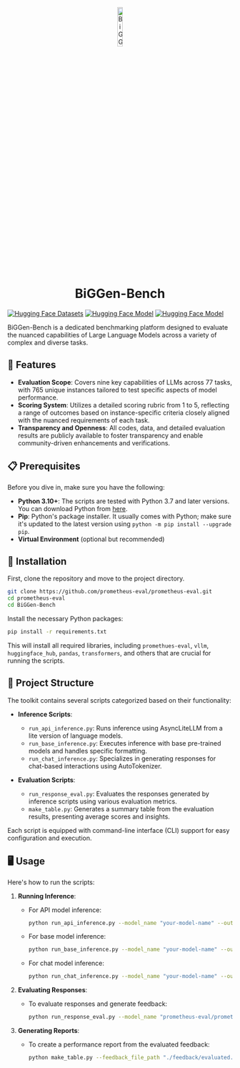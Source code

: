 <p align="center">
  <img src="https://raw.githubusercontent.com/prometheus-eval/prometheus-eval/feat/bgb/BiGGen-Bench/assets/logo.png" alt="BiGGen-Bench-Logo" style="width: 15%; display: block; margin: auto;">
</p>

<h1 align="center"> BiGGen-Bench </h1>

<a href="https://huggingface.co/datasets/prometheus-eval/BiGGen-Bench"><img src="https://img.shields.io/badge/%F0%9F%A4%97%20Hugging%20Face-Dataset-ffd21e" alt="Hugging Face Datasets"></a>
<a href="https://huggingface.co/prometheus-eval/prometheus-bgb-8x7b-v2.0"><img src="https://img.shields.io/badge/%F0%9F%A4%97%20Hugging%20Face-Model-ff9d00" alt="Hugging Face Model"></a>
<a href="https://huggingface.co/spaces/prometheus-eval/BiGGen-Bench-Leaderboard"><img src="https://img.shields.io/badge/%F0%9F%A4%97%20Hugging%20Face-Leaderboard-orange" alt="Hugging Face Model"></a>


BiGGen-Bench is a dedicated benchmarking platform designed to evaluate the nuanced capabilities of Large Language Models across a variety of complex and diverse tasks.

## 🚀 Features

- **Evaluation Scope**: Covers nine key capabilities of LLMs across 77 tasks, with 765 unique instances tailored to test specific aspects of model performance.
- **Scoring System**: Utilizes a detailed scoring rubric from 1 to 5, reflecting a range of outcomes based on instance-specific criteria closely aligned with the nuanced requirements of each task.
- **Transparency and Openness**: All codes, data, and detailed evaluation results are publicly available to foster transparency and enable community-driven enhancements and verifications.


## 📋 Prerequisites

Before you dive in, make sure you have the following:

- **Python 3.10+**: The scripts are tested with Python 3.7 and later versions. You can download Python from [here](https://www.python.org/downloads/).
- **Pip**: Python's package installer. It usually comes with Python; make sure it's updated to the latest version using `python -m pip install --upgrade pip`.
- **Virtual Environment** (optional but recommended)

## 🚀 Installation

First, clone the repository and move to the project directory.

```bash
git clone https://github.com/prometheus-eval/prometheus-eval.git
cd prometheus-eval
cd BiGGen-Bench
```

Install the necessary Python packages:

```bash
pip install -r requirements.txt
```

This will install all required libraries, including `promethues-eval`, `vllm`, `huggingface_hub`, `pandas`, `transformers`, and others that are crucial for running the scripts.

## 📁 Project Structure

The toolkit contains several scripts categorized based on their functionality:

- **Inference Scripts**:
  - `run_api_inference.py`: Runs inference using AsyncLiteLLM from a lite version of language models.
  - `run_base_inference.py`: Executes inference with base pre-trained models and handles specific formatting.
  - `run_chat_inference.py`: Specializes in generating responses for chat-based interactions using AutoTokenizer.
  
- **Evaluation Scripts**:
  - `run_response_eval.py`: Evaluates the responses generated by inference scripts using various evaluation metrics.
  - `make_table.py`: Generates a summary table from the evaluation results, presenting average scores and insights.

Each script is equipped with command-line interface (CLI) support for easy configuration and execution.

## 🖥️ Usage

Here's how to run the scripts:

1. **Running Inference**:
   - For API model inference:
     ```bash
     python run_api_inference.py --model_name "your-model-name" --output_file_path "./outputs/api_response.json"
     ```

   - For base model inference:
     ```bash
     python run_base_inference.py --model_name "your-model-name" --output_file_path "./outputs/base_response.json"
     ```

   - For chat model inference:
     ```bash
     python run_chat_inference.py --model_name "your-model-name" --output_file_path "./outputs/chat_response.json"
     ```


2. **Evaluating Responses**:
   - To evaluate responses and generate feedback:
     ```bash
     python run_response_eval.py --model_name "prometheus-eval/prometheus-7b-v2.0" --input_file_path "./outputs/api_response.json" --output_file_path "./feedback/evaluated.json"
     ```

3. **Generating Reports**:
   - To create a performance report from the evaluated feedback:
     ```bash
     python make_table.py --feedback_file_path "./feedback/evaluated.json"
     ```